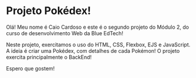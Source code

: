 # Projeto Pokédex!
Olá! Meu nome é Caio Cardoso e este é o segundo projeto do Módulo 2, do curso de desenvolvimento Web da Blue EdTech!

Neste projeto, exercitamos o uso do HTML, CSS, Flexbox, EJS e JavaScript. A ideia é criar uma Pokédex, com detalhes de cada Pokémon! O projeto exercita principalmente o BackEnd! 

Espero que gostem! 

